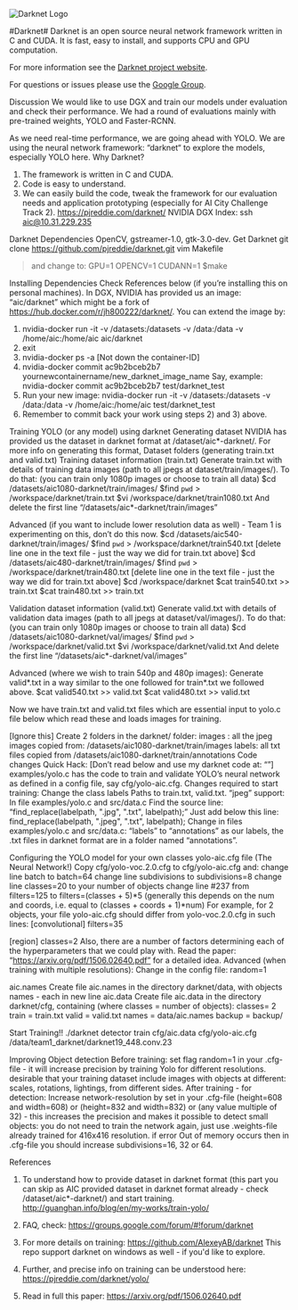 ![Darknet Logo](http://pjreddie.com/media/files/darknet-black-small.png)

#Darknet#
Darknet is an open source neural network framework written in C and CUDA. It is fast, easy to install, and supports CPU and GPU computation.

For more information see the [Darknet project website](http://pjreddie.com/darknet).

For questions or issues please use the [Google Group](https://groups.google.com/forum/#!forum/darknet).


Discussion
We would like to use DGX and train our models under evaluation and check their performance.
We had a round of evaluations mainly with pre-trained weights, YOLO and Faster-RCNN.

As we need real-time performance, we are going ahead with YOLO.
We are using the neural network framework: “darknet“ to explore the models, especially YOLO here.
Why Darknet?
1) The framework is written in C and CUDA.
2) Code is easy to understand.
3) We can easily build the code, tweak the framework for our evaluation needs and application prototyping (especially for AI City Challenge Track 2).
https://pjreddie.com/darknet/
NVIDIA DGX
Index:
ssh aic@10.31.229.235

Darknet Dependencies
OpenCV, gstreamer-1.0, gtk-3.0-dev.
Get Darknet
git clone https://github.com/pjreddie/darknet.git
vim Makefile 
> and change to:
GPU=1
OPENCV=1
CUDANN=1
$make

Installing Dependencies
Check References below (if you’re installing this on personal machines).
In DGX, NVIDIA has provided us an image: “aic/darknet” which might be a fork of https://hub.docker.com/r/jh800222/darknet/.
You can extend the image by:
1) nvidia-docker run -it -v /datasets:/datasets -v /data:/data -v /home/aic:/home/aic aic/darknet
2) exit
3) nvidia-docker ps -a
[Not down the container-ID]
4) nvidia-docker commit ac9b2bceb2b7 yournewcontainername/new_darknet_image_name
Say, example:
nvidia-docker commit ac9b2bceb2b7 test/darknet_test
4) Run your new image: 
nvidia-docker run -it -v /datasets:/datasets -v /data:/data -v /home/aic:/home/aic test/darknet_test
5) Remember to commit back your work using steps 2) and 3) above.

Training YOLO (or any model) using darknet
Generating dataset
NVIDIA has provided us the dataset in darknet format at /dataset/aic*-darknet/.
For more info on generating this format, 
Dataset folders (generating train.txt and valid.txt)
Training dataset information (train.txt)
Generate train.txt with details of training data images (path to all jpegs at dataset/train/images/).
To do that: (you can train only 1080p images or choose to train all data)
$cd /datasets/aic1080-darknet/train/images/
$find `pwd` > /workspace/darknet/train.txt
$vi /workspace/darknet/train1080.txt
And delete the first line “/datasets/aic*-darknet/train/images”

Advanced (if you want to include lower resolution data as well) - Team 1 is experimenting on this, don’t do this now.
$cd /datasets/aic540-darknet/train/images/
$find `pwd` > /workspace/darknet/train540.txt
[delete line one in the text file - just the way we did for train.txt above]
$cd /datasets/aic480-darknet/train/images/
$find `pwd` > /workspace/darknet/train480.txt
[delete line one in the text file - just the way we did for train.txt above]
$cd /workspace/darknet
$cat train540.txt >> train.txt
$cat train480.txt >> train.txt

Validation dataset information (valid.txt)
Generate valid.txt with details of validation data images (path to all jpegs at dataset/val/images/).
To do that: (you can train only 1080p images or choose to train all data)
$cd /datasets/aic1080-darknet/val/images/
$find `pwd` > /workspace/darknet/valid.txt
$vi /workspace/darknet/valid.txt
And delete the first line “/datasets/aic*-darknet/val/images”

Advanced (where we wish to train 540p and 480p images):
Generate valid*.txt in a way similar to the one followed for train*.txt we followed above.
$cat valid540.txt >> valid.txt
$cat valid480.txt >> valid.txt

Now we have train.txt and valid.txt files which are essential input to yolo.c file below which read these and loads images for training.

[Ignore this] Create 2 folders in the darknet/ folder:
images : all the jpeg images copied from: /datasets/aic1080-darknet/train/images
labels: all txt files copied from /datasets/aic1080-darknet/train/annotations
Code changes
Quick Hack: [Don’t read below and use my darknet code at: “”]
examples/yolo.c has the code to train and validate YOLO’s neural network as defined in a config file, say cfg/yolo-aic.cfg.
Changes required to start training:
Change the class labels 
Paths to train.txt, valid.txt.
“jpeg” support:
In file examples/yolo.c and src/data.c 
Find the source line: “find_replace(labelpath, ".jpg", ".txt", labelpath);”
Just add below this line:
find_replace(labelpath, ".jpeg", ".txt", labelpath);
Change in files examples/yolo.c and src/data.c:
“labels” to “annotations” as our labels, the .txt files in darknet format are in a folder named “annotations”.

Configuring the YOLO model for your own classes
yolo-aic.cfg file (The Neural Network!)
Copy cfg/yolo-voc.2.0.cfg to cfg/yolo-aic.cfg and:
change line batch to batch=64
change line subdivisions to subdivisions=8
change line classes=20 to your number of objects
change line #237 from filters=125 to filters=(classes + 5)*5 (generally this depends on the num and coords, i.e. equal to (classes + coords + 1)*num)
For example, for 2 objects, your file yolo-aic.cfg should differ from yolo-voc.2.0.cfg in such lines:
[convolutional]
filters=35

[region]
classes=2
Also,  there are a number of factors determining each of the hyperparameters that we could play with. 
Read the paper: “https://arxiv.org/pdf/1506.02640.pdf” for a detailed idea.
Advanced (when training with multiple resolutions):
Change in the config file:
random=1

aic.names
Create file aic.names in the directory darknet/data, with objects names - each in new line
aic.data
Create file aic.data in the directory darknet/cfg, containing (where classes = number of objects):
classes= 2
train  = train.txt
valid  = valid.txt
names = data/aic.names
backup = backup/


Start Training!!
./darknet detector train cfg/aic.data cfg/yolo-aic.cfg /data/team1_darknet/darknet19_448.conv.23



Improving Object detection
Before training:
set flag random=1 in your .cfg-file - it will increase precision by training Yolo for different resolutions.
desirable that your training dataset include images with objects at different: scales, rotations, lightings, from different sides.
After training - for detection:
Increase network-resolution by set in your .cfg-file (height=608 and width=608) or (height=832 and width=832) or (any value multiple of 32) - this increases the precision and makes it possible to detect small objects:
you do not need to train the network again, just use .weights-file already trained for 416x416 resolution.
if error Out of memory occurs then in .cfg-file you should increase subdivisions=16, 32 or 64.

References
1) To understand how to provide dataset in darknet format (this part you can skip as AIC provided dataset in darknet format already - check /dataset/aic*-darknet/) and start training.
http://guanghan.info/blog/en/my-works/train-yolo/

2) FAQ, check:
https://groups.google.com/forum/#!forum/darknet

3) For more details on training:
https://github.com/AlexeyAB/darknet
This repo support darknet on windows as well - if you'd like to explore.

4) Further, and precise info on training can be understood here:
https://pjreddie.com/darknet/yolo/

5) Read in full this paper:
https://arxiv.org/pdf/1506.02640.pdf

